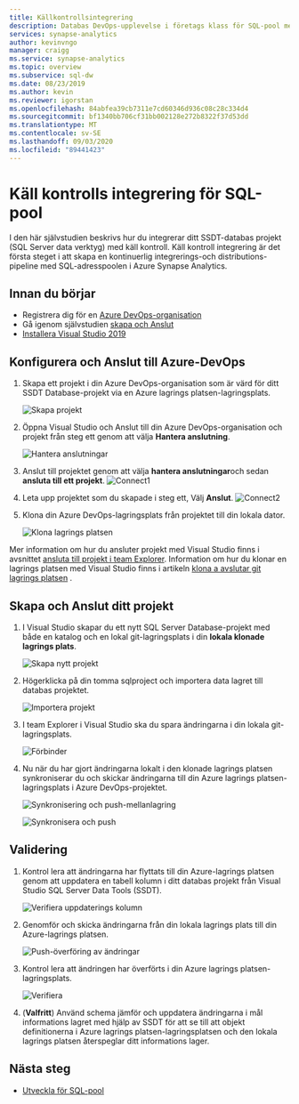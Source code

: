 ```yaml
---
title: Källkontrollsintegrering
description: Databas DevOps-upplevelse i företags klass för SQL-pool med intern käll kontroll integrering med Azure databaser (git och GitHub).
services: synapse-analytics
author: kevinvngo
manager: craigg
ms.service: synapse-analytics
ms.topic: overview
ms.subservice: sql-dw
ms.date: 08/23/2019
ms.author: kevin
ms.reviewer: igorstan
ms.openlocfilehash: 84abfea39cb7311e7cd60346d936c08c28c334d4
ms.sourcegitcommit: bf1340bb706cf31bb002128e272b8322f37d53dd
ms.translationtype: MT
ms.contentlocale: sv-SE
ms.lasthandoff: 09/03/2020
ms.locfileid: "89441423"
---
```

# <a name="source-control-integration-for-sql-pool"></a>Käll kontrolls integrering för SQL-pool

I den här självstudien beskrivs hur du integrerar ditt SSDT-databas projekt (SQL Server data verktyg) med käll kontroll.  Käll kontroll integrering är det första steget i att skapa en kontinuerlig integrerings-och distributions-pipeline med SQL-adresspoolen i Azure Synapse Analytics.

## <a name="before-you-begin"></a>Innan du börjar

- Registrera dig för en [Azure DevOps-organisation](https://azure.microsoft.com/services/devops/)
- Gå igenom självstudien [skapa och Anslut](create-data-warehouse-portal.md)
- [Installera Visual Studio 2019](https://visualstudio.microsoft.com/vs/older-downloads/)

## <a name="set-up-and-connect-to-azure-devops"></a>Konfigurera och Anslut till Azure-DevOps

1. Skapa ett projekt i din Azure DevOps-organisation som är värd för ditt SSDT Database-projekt via en Azure lagrings platsen-lagringsplats.

   ![Skapa projekt](./media/sql-data-warehouse-source-control-integration/1-create-project-azure-devops.png "Skapa projekt")

2. Öppna Visual Studio och Anslut till din Azure DevOps-organisation och projekt från steg ett genom att välja **Hantera anslutning**.

   ![Hantera anslutningar](./media/sql-data-warehouse-source-control-integration/2-manage-connections.png "Hantera anslutningar")

3. Anslut till projektet genom att välja **hantera anslutningar**och sedan **ansluta till ett projekt**.
 ![Connect1](./media/sql-data-warehouse-source-control-integration/3-connect-project.png "Ansluta")


4. Leta upp projektet som du skapade i steg ett, Välj **Anslut**.
![Connect2](./media/sql-data-warehouse-source-control-integration/3.5-connect.png "Ansluta")


3. Klona din Azure DevOps-lagringsplats från projektet till din lokala dator.

   ![Klona lagrings platsen](./media/sql-data-warehouse-source-control-integration/4-clone-repo.png "Klona lagrings platsen")

Mer information om hur du ansluter projekt med Visual Studio finns i avsnittet [ansluta till projekt i team Explorer](https://docs.microsoft.com/visualstudio/ide/connect-team-project?view=vs-2019). Information om hur du klonar en lagrings platsen med Visual Studio finns i artikeln [klona a avslutar git lagrings platsen](https://docs.microsoft.com/azure/devops/repos/git/clone?view=azure-devops&tabs=visual-studio) . 

## <a name="create-and-connect-your-project"></a>Skapa och Anslut ditt projekt

1. I Visual Studio skapar du ett nytt SQL Server Database-projekt med både en katalog och en lokal git-lagringsplats i din **lokala klonade lagrings plats**.

   ![Skapa nytt projekt](./media/sql-data-warehouse-source-control-integration/5-create-new-project.png "Skapa nytt projekt")  

2. Högerklicka på din tomma sqlproject och importera data lagret till databas projektet.

   ![Importera projekt](./media/sql-data-warehouse-source-control-integration/6-import-new-project.png "Importera projekt")  

3. I team Explorer i Visual Studio ska du spara ändringarna i din lokala git-lagringsplats.

   ![Förbinder](./media/sql-data-warehouse-source-control-integration/6.5-commit-push-changes.png "Checka in")  

4. Nu när du har gjort ändringarna lokalt i den klonade lagrings platsen synkroniserar du och skickar ändringarna till din Azure lagrings platsen-lagringsplats i Azure DevOps-projektet.

   ![Synkronisering och push-mellanlagring](./media/sql-data-warehouse-source-control-integration/7-commit-push-changes.png "Synkronisering och push-mellanlagring")

   ![Synkronisera och push](./media/sql-data-warehouse-source-control-integration/7.5-commit-push-changes.png "Synkronisera och push")  

## <a name="validation"></a>Validering

1. Kontrol lera att ändringarna har flyttats till din Azure-lagrings platsen genom att uppdatera en tabell kolumn i ditt databas projekt från Visual Studio SQL Server Data Tools (SSDT).

   ![Verifiera uppdaterings kolumn](./media/sql-data-warehouse-source-control-integration/8-validation-update-column.png "Verifiera uppdaterings kolumn")

2. Genomför och skicka ändringarna från din lokala lagrings plats till din Azure-lagrings platsen.

   ![Push-överföring av ändringar](./media/sql-data-warehouse-source-control-integration/9-push-column-change.png "Push-överföring av ändringar")

3. Kontrol lera att ändringen har överförts i din Azure lagrings platsen-lagringsplats.

   ![Verifiera](./media/sql-data-warehouse-source-control-integration/10-verify-column-change-pushed.png "Verifiera ändringarna")

4. (**Valfritt**) Använd schema jämför och uppdatera ändringarna i mål informations lagret med hjälp av SSDT för att se till att objekt definitionerna i Azure lagrings platsen-lagringsplatsen och den lokala lagrings platsen återspeglar ditt informations lager.

## <a name="next-steps"></a>Nästa steg

- [Utveckla för SQL-pool](sql-data-warehouse-overview-develop.md)
